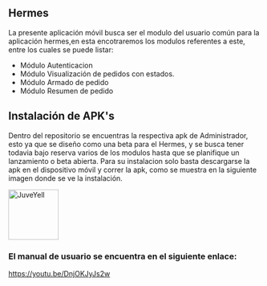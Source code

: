 ## Hermes
La presente aplicación móvil busca ser el modulo del usuario común para la aplicación hermes,en esta encotraremos los modulos referentes a este, entre los cuales se puede listar:
- Módulo Autenticacion 
- Módulo Visualización de pedidos con estados.
- Módulo Armado de pedido
- Módulo Resumen de pedido

## Instalación de APK's
Dentro del repositorio se encuentras la respectiva apk de Administrador, esto ya que se diseño como una beta para el Hermes, y se busca tener todavia bajo reserva varios de los modulos hasta que se planifique un lanzamiento o beta abierta.
Para su instalacion solo basta descargarse la apk en el dispositivo móvil y correr la apk, como se muestra en la siguiente imagen donde se ve la instalación.
<div>
<p style = 'text-align:center, margin:30'>
<img src="https://user-images.githubusercontent.com/88470677/222257721-1a1bf2cb-9536-4c0b-a71e-f4c0e660a313.png" alt="JuveYell" width="100px">
</p>
</div>

### El manual de usuario se encuentra en el siguiente enlace:
https://youtu.be/DnjOKJyJs2w

